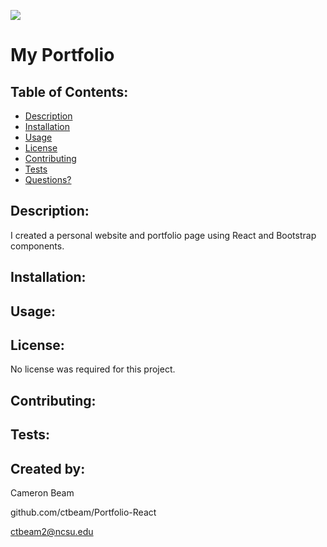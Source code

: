 ![](https://img.shields.io/badge/License-None-blue)

# My Portfolio

## Table of Contents:

- [Description](#description)
- [Installation](#installation)
- [Usage](#usage)
- [License](#license)
- [Contributing](#contributing)
- [Tests](#tests)
- [Questions?](#created-by)

## Description:

I created a personal website and portfolio page using React and Bootstrap components.

## Installation:

## Usage:

## License:

No license was required for this project.

## Contributing:

## Tests:

## Created by:

Cameron Beam

github.com/ctbeam/Portfolio-React

ctbeam2@ncsu.edu
